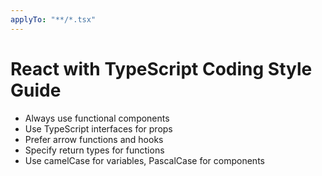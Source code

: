 ```yaml
---
applyTo: "**/*.tsx"
---
```


# React with TypeScript Coding Style Guide
- Always use functional components
- Use TypeScript interfaces for props
- Prefer arrow functions and hooks
- Specify return types for functions
- Use camelCase for variables, PascalCase for components
